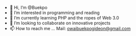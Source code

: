 - 👋 Hi, I’m @Buekpo
- 👀 I’m interested in programming and reading
- 🌱 I’m currently learning PHP and the ropes of Web 3.0
- 💞️ I’m looking to collaborate on innovative projects
- 📫 How to reach me ...
Mail: owaibuekpogideon@gmail.com

<!---
Buekpo/Buekpo is a ✨ special ✨ repository because its `README.md` (this file) appears on your GitHub profile.
You can click the Preview link to take a look at your changes.
--->
